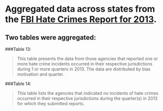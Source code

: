 # Aggregated data across states from the [FBI Hate Crimes Report for 2013](https://www.fbi.gov/about-us/cjis/ucr/hate-crime/2013). 

## Two tables were aggregated:  
###Table 13:  
> This table presents the data from those agencies that reported one or more hate crime incidents occurred in their respective jurisdictions during 1 or more quarters in 2013. The data are distributed by bias motivation and quarter.

###Table 14:  
> This table lists the agencies that indicated no incidents of hate crimes occurred in their respective jurisdictions during the quarter(s) in 2013 for which they submitted reports.

